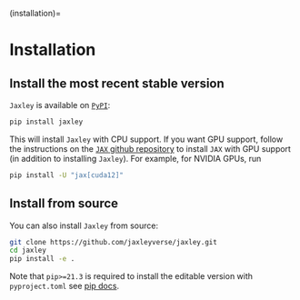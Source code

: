 (installation)=
# Installation

## Install the most recent stable version
`Jaxley` is available on [`PyPI`](https://pypi.org/project/jaxley/):
```sh
pip install jaxley
```
This will install `Jaxley` with CPU support. If you want GPU support, follow the instructions on the [`JAX` github repository](https://github.com/google/jax) to install `JAX` with GPU support (in addition to installing `Jaxley`). For example, for NVIDIA GPUs, run
```sh
pip install -U "jax[cuda12]"
```

## Install from source
You can also install `Jaxley` from source:
```sh
git clone https://github.com/jaxleyverse/jaxley.git
cd jaxley
pip install -e .
```

Note that `pip>=21.3` is required to install the editable version with `pyproject.toml` see [pip docs](https://pip.pypa.io/en/latest/reference/build-system/pyproject-toml/#editable-installation). 
